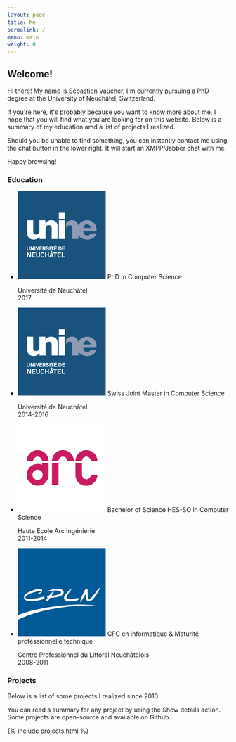 ```yaml
---
layout: page
title: Me
permalink: /
menu: main
weight: 0
---
```


## Welcome!

Hi there! My name is Sébastien Vaucher, I'm currently pursuing a PhD degree at the University of Neuchâtel, Switzerland.

If you're here, it's probably because you want to know more about me. I hope that you will find what you are looking for on this website. Below is a summary of my education amd a list of projects I realized.

Should you be unable to find something, you can instantly contact me using the chat button in the lower right. It will start an XMPP/Jabber chat with me.

Happy browsing!

### Education

<ul class="collection">
    <li class="collection-item avatar">
        <img src="images/unine.png" alt="UniNE" class="circle">
        <span class="title">PhD in Computer Science</span>
        <p>Université de Neuchâtel<br/>2017-</p>
        <a href="http://www.unine.ch/iiun" class="secondary-content"><i class="mdi mdi-launch"></i></a>
    </li>
    <li class="collection-item avatar">
        <img src="images/unine.png" alt="UniNE" class="circle">
        <span class="title">Swiss Joint Master in Computer Science</span>
        <p>Université de Neuchâtel<br/>2014-2016</p>
        <a href="http://mcs.unibnf.ch/" class="secondary-content"><i class="mdi mdi-launch"></i></a>
    </li>
    <li class="collection-item avatar">
        <img src="images/arc.png" alt="Arc" class="circle">
        <span class="title">Bachelor of Science HES-SO in Computer Science</span>
        <p>Haute École Arc Ingénierie<br/>2011-2014</p>
        <a href="http://www.he-arc.ch/ingenierie" class="secondary-content"><i class="mdi mdi-launch"></i></a>
    </li>
    <li class="collection-item avatar">
        <img src="images/cpln.png" alt="CPLN" class="circle">
        <span class="title">CFC en informatique &amp; Maturité professionnelle technique</span>
        <p>Centre Professionnel du Littoral Neuchâtelois<br/>2008-2011</p>
        <a href="http://www.cpln.ch/" class="secondary-content"><i class="mdi mdi-launch"></i></a>
    </li>
</ul>

### Projects

Below is a list of some projects I realized since 2010.

You can read a summary for any project by using the Show details action. Some projects are open-source and available on Github.

{% include projects.html %}


